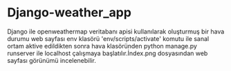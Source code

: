 # Django-weather_app

Django ile  openweathermap veritabanı apisi kullanılarak oluşturmuş bir hava durumu web sayfası
env klasörü 'env/scripts/activate' komutu ile sanal ortam aktive edildikten sonra hava klasöründen python manage.py runserver ile localhost çalışmaya başlatılır.İndex.png dosyasından web sayfası görünümü  incelenebilir.
